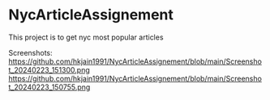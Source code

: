 # NycArticleAssignement

This project is to get nyc most popular articles

Screenshots:
https://github.com/hkjain1991/NycArticleAssignement/blob/main/Screenshot_20240223_151300.png
https://github.com/hkjain1991/NycArticleAssignement/blob/main/Screenshot_20240223_150755.png
